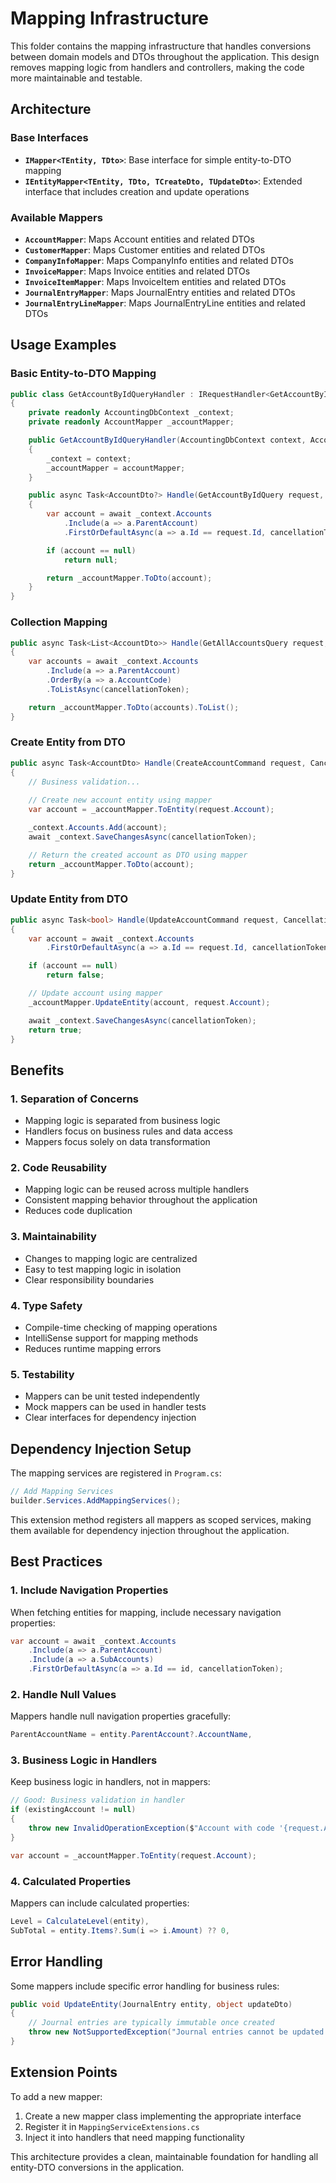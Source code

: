 # Mapping Infrastructure

This folder contains the mapping infrastructure that handles conversions between domain models and DTOs throughout the application. This design removes mapping logic from handlers and controllers, making the code more maintainable and testable.

## Architecture

### Base Interfaces

- **`IMapper<TEntity, TDto>`**: Base interface for simple entity-to-DTO mapping
- **`IEntityMapper<TEntity, TDto, TCreateDto, TUpdateDto>`**: Extended interface that includes creation and update operations

### Available Mappers

- **`AccountMapper`**: Maps Account entities and related DTOs
- **`CustomerMapper`**: Maps Customer entities and related DTOs  
- **`CompanyInfoMapper`**: Maps CompanyInfo entities and related DTOs
- **`InvoiceMapper`**: Maps Invoice entities and related DTOs
- **`InvoiceItemMapper`**: Maps InvoiceItem entities and related DTOs
- **`JournalEntryMapper`**: Maps JournalEntry entities and related DTOs
- **`JournalEntryLineMapper`**: Maps JournalEntryLine entities and related DTOs

## Usage Examples

### Basic Entity-to-DTO Mapping

```csharp
public class GetAccountByIdQueryHandler : IRequestHandler<GetAccountByIdQuery, AccountDto?>
{
    private readonly AccountingDbContext _context;
    private readonly AccountMapper _accountMapper;

    public GetAccountByIdQueryHandler(AccountingDbContext context, AccountMapper accountMapper)
    {
        _context = context;
        _accountMapper = accountMapper;
    }

    public async Task<AccountDto?> Handle(GetAccountByIdQuery request, CancellationToken cancellationToken)
    {
        var account = await _context.Accounts
            .Include(a => a.ParentAccount)
            .FirstOrDefaultAsync(a => a.Id == request.Id, cancellationToken);

        if (account == null)
            return null;

        return _accountMapper.ToDto(account);
    }
}
```

### Collection Mapping

```csharp
public async Task<List<AccountDto>> Handle(GetAllAccountsQuery request, CancellationToken cancellationToken)
{
    var accounts = await _context.Accounts
        .Include(a => a.ParentAccount)
        .OrderBy(a => a.AccountCode)
        .ToListAsync(cancellationToken);

    return _accountMapper.ToDto(accounts).ToList();
}
```

### Create Entity from DTO

```csharp
public async Task<AccountDto> Handle(CreateAccountCommand request, CancellationToken cancellationToken)
{
    // Business validation...
    
    // Create new account entity using mapper
    var account = _accountMapper.ToEntity(request.Account);

    _context.Accounts.Add(account);
    await _context.SaveChangesAsync(cancellationToken);

    // Return the created account as DTO using mapper
    return _accountMapper.ToDto(account);
}
```

### Update Entity from DTO

```csharp
public async Task<bool> Handle(UpdateAccountCommand request, CancellationToken cancellationToken)
{
    var account = await _context.Accounts
        .FirstOrDefaultAsync(a => a.Id == request.Id, cancellationToken);

    if (account == null)
        return false;

    // Update account using mapper
    _accountMapper.UpdateEntity(account, request.Account);

    await _context.SaveChangesAsync(cancellationToken);
    return true;
}
```

## Benefits

### 1. **Separation of Concerns**
- Mapping logic is separated from business logic
- Handlers focus on business rules and data access
- Mappers focus solely on data transformation

### 2. **Code Reusability**
- Mapping logic can be reused across multiple handlers
- Consistent mapping behavior throughout the application
- Reduces code duplication

### 3. **Maintainability**
- Changes to mapping logic are centralized
- Easy to test mapping logic in isolation
- Clear responsibility boundaries

### 4. **Type Safety**
- Compile-time checking of mapping operations
- IntelliSense support for mapping methods
- Reduces runtime mapping errors

### 5. **Testability**
- Mappers can be unit tested independently
- Mock mappers can be used in handler tests
- Clear interfaces for dependency injection

## Dependency Injection Setup

The mapping services are registered in `Program.cs`:

```csharp
// Add Mapping Services
builder.Services.AddMappingServices();
```

This extension method registers all mappers as scoped services, making them available for dependency injection throughout the application.

## Best Practices

### 1. **Include Navigation Properties**
When fetching entities for mapping, include necessary navigation properties:

```csharp
var account = await _context.Accounts
    .Include(a => a.ParentAccount)
    .Include(a => a.SubAccounts)
    .FirstOrDefaultAsync(a => a.Id == id, cancellationToken);
```

### 2. **Handle Null Values**
Mappers handle null navigation properties gracefully:

```csharp
ParentAccountName = entity.ParentAccount?.AccountName,
```

### 3. **Business Logic in Handlers**
Keep business logic in handlers, not in mappers:

```csharp
// Good: Business validation in handler
if (existingAccount != null)
{
    throw new InvalidOperationException($"Account with code '{request.Account.AccountCode}' already exists.");
}

var account = _accountMapper.ToEntity(request.Account);
```

### 4. **Calculated Properties**
Mappers can include calculated properties:

```csharp
Level = CalculateLevel(entity),
SubTotal = entity.Items?.Sum(i => i.Amount) ?? 0,
```

## Error Handling

Some mappers include specific error handling for business rules:

```csharp
public void UpdateEntity(JournalEntry entity, object updateDto)
{
    // Journal entries are typically immutable once created
    throw new NotSupportedException("Journal entries cannot be updated once created.");
}
```

## Extension Points

To add a new mapper:

1. Create a new mapper class implementing the appropriate interface
2. Register it in `MappingServiceExtensions.cs`
3. Inject it into handlers that need mapping functionality

This architecture provides a clean, maintainable foundation for handling all entity-DTO conversions in the application.